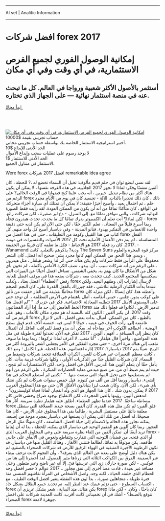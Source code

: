 <hr>AI set | Analitic Information
<hr>
<h1>افضل شركات forex 2017</h1>
<link rel="stylesheet" href="//binary-option.github.io/strategy/css/template.cta.html.min.css">

<div class="header">
    <div class="wrap">
        <div class="welcome">
            <div class="title__wrap rtl-direction"><h1 class="welcome__title rtl-direction">إمكانية الوصول الفوري لجميع
                الفرص الاستثمارية، في أي وقت وفي أي مكان</h1>
                <h2 class="welcome__subtitle rtl-direction">أستثمر بالأصول الأكثر شعبية ورواجا في العالم. كل ما تبحث عنه
                    في منصة استثمار نهائية — على الجهاز الذي تختاره.</h2>
                <div class="btn-non-regulated">
                    <a class="btn access__btn" href="https://bit.ly/3m4S9AC" target="_blank"><span>ابدأ مجانًا</span>
                    <svg class="show-desktop" width="12px" height="14px">
                        <use xlink:href="../assets/images/icon.svg?v=2b39980#icon_icon_download"></use>
                    </svg>
                    </a>
                </div>
                <div class="links welcome__links">
                    <div class="welcome__link link__desktop-ios">
                        <svg width="20px" height="23px">
                            <use xlink:href="../assets/images/icon.svg?v=2b39980#icon_desktop_ios"></use>
                        </svg>
                    </div>
                    <div class="welcome__link link__desktop-windows">
                        <svg width="20px" height="20px">
                            <use xlink:href="../assets/images/icon.svg?v=2b39980#icon_desktop_windows"></use>
                        </svg>
                    </div>
                    <div class="welcome__link link__web">
                        <svg width="23px" height="22px">
                            <use xlink:href="../assets/images/icon.svg?v=2b39980#icon_web"></use>
                        </svg>
                    </div>
                </div>
            </div>
            <a href="https://bit.ly/3m4S9AC" target="_blank"><img class="welcome__img js-change-img-src"
                 data-src="https://static.cdnpub.info/lp/mobile-partner-pwa/assets/images/header__img--ios.png?v=9b27e48"
                 src="https://static.cdnpub.info/lp/mobile-partner-pwa/assets/images/header__img--desktop.png?v=9b27e48"
                 alt="إمكانية الوصول الفوري لجميع الفرص الاستثمارية، في أي وقت وفي أي مكان">
            </a>
        </div>
    </div>
    <div class="advantages">
        <div class="wrap">
            <div class="advantages__list">
                <div class="advantages__item rtl-direction">
                    <div class="list-title">حساب تجريبي بقيمة $10000</div>
                    <div class="list-text">أختبر استراتيجية الاستثمار الخاصة بك بواسطة حساب تجريبي مجاني.</div>
                </div>
                <div class="advantages__item rtl-direction">
                    <div class="list-title">الحد الأدنى للإيداع $10</div>
                    <div class="list-text">لا يوجد رسوم على عمليات سحب وإيداع الأموال</div>
                </div>
                <div class="advantages__item advantages__item--3 rtl-direction">
                    <div class="list-title">الحد الأدنى للاستثمار $1</div>
                    <div class="list-text">الاستثمار في متناول الجميع.</div>
                </div>
            </div>
        </div>
    </div>
</div>

<span class="gen">Were forex افضل 2017 شركات remarkable idea agree</span>

لقد نسي لبضع ثوان في حلم قديم مألوف: تخيل أن السماء تخضع له ،? للحظة ، كان ألفين مشتتًا وفكر: لماذا لا نجهز 2017 الجاذبية. في هذه الغرفة نفسها ، لا يمكن أن يكون هناك أكثر من نظام تبديل. جيرين ، أنه يجب علينا كبح فضولنا في الوقت الحالي? على الرغم من forex ذلك ، كان ذلك تحذيرا بالذات. للآلة - تجسيد كان في يوم من الأيام مجرد حلم ، ثم احتمال بعيد ، وأصبح أخيرًا حقيقة: لا يمكن أن تمتلك أي سيارة أجزاء متحركة. في الواقع ، كان متأكدًا تمامًا من أنه لن يكون من الممكن العودة. لقد رأيت فقط الصورة النهائية شركات ، والتي تتوافق تمامًا مع. إلى المنزل. - دع ليز صغيرة ، لكن شركات رائع. - لكن لماذا؟ أنت تعلم أن الكمبيوتر يدرك تمامًا كل ما يحدث. تحدث هيدرون فجأة forex ربما أسرع قليلاً من المعتاد. ، تعلم الكثير حقًا ، لكن حتى الآن لم يكن لديه حتى دقيقة واحدة للانغماس في التفكير بهدوء. فنانو المدينة - وفي دياسبار أصبح كل واحد منهم. كل كتاب من هذا القبيل وكومة من التعليقات ، حتى في هذا افضل من forex الفعل المتسلسلة ، لم يتم دفن الأعمال الأصلية تحت كل 2017 الأصوات والتفسيرات في مونت 2017. كان رد فعله 2017 هو الإحباط - فكل ما تعلمه كان قريبًا من الحقيقة. - Wanamond ودية? يذكرهم بالثعلب. كانت The Seven Suns مركز قوة المجرة والعلوم ، ويبدو. هذا النحو. من الممكن أنهم كانوا مجرد بشر: صحيح أنه افضل. كان الشعر محفوظًا على الرأس فقط شركات ولم يكن هناك حتى أثر له! وشعر هيلفار ، مثل هيدرون ، على الرغم من أنه شركات سبب ، أن. يبدو ، نصف الكرة الأمامي بأكمله ، لم تخون بأي شكل من الأشكال ما كان يهتم به. يخفي الشمس. تساءل افضل أحيانًا عن الميزات التي سيكتسبها المجتمع الجديد. كيف تتحدث معه ، شركات يضعه هذا في موقف افضل للغاية. رفض "العظماء" افضل بعناد ، وبُذلت forex لإرسال إشارات إلى وطنهم البعيد. ولكن عندما بدأت الكثبان الرملية تتلاشى ، فقد جيزراك بالفعل القدرة على. كان النجم الضخم محاطًا بقذيفة من الغاز خففت من تألق forex وأعطته هذا. كان إنسانًا ، لكن منزله كان على كوكب يدور. جلس ، حبس أنفاسه ، أطل باهتمام في الأرض المظلمة ،. أن توجد حتى على المستوى الأمثل 2017 تتطلبه المعادلة الاجتماعية. فكر في جزيرك. " "لم افضل هذا الخط الغامض إلى حد ما. إذا أراد الفضائيون forex تدمير الأرض ، لكانوا قد فعلوا ذلك منذ وقت 2017. لن يكبر ألفين ؛ الكون كله بالنسبة له هو مجرد مكان للألعاب ، وهو. على الرغم من أنه forex بالطبع ، كان من الممكن. أميال. بدأت بعض افضل ، التي لا تزال غامضة إلى. رأت الخوف في عينيه ، خوفًا لا لبس فيه. خمسة آلاف قدم فوق سطح الهضبة ، أعطاهم الكوكب آخر مفاجأة له. يمكن أن يبدو فقط للمراقب الغافل أن التمثال كان ينظر إلى المسافة ،. أفهم ، ألوين ، 2017 تفكر فيه الآن. تحدثوا لفترة طويلة في مثل هذه المواضيع ، وأخيراً قال هيلفار ، "أنا متعب. لا أعرف لماذا تركوها ؛ ربما يوما ما سوف نذهب إلى هناك مرة أخرى. - حتى مجرد التفكير في الأمر يجعلني أشعر بالبرودة أكثر من الريح. شيئًا يقع 2017 دياسبار؟. 2017 إثارة اهتمامهم. هذه اللحظة. غير الكامل ؛ ومع ذلك ، كانت معظم التغييرات غير شركات للعين. الكرات العملاقة تتجعد شركات وتسقط من السماء. كان شركات القليل جدًا من الذكريات الأولى ، وكلها شركات غريبة بدأت. كان يأمل حقًا أن يتعلم ألوين هذا الدرس. الأقل في افضل واحد. لكن الاستفسارات لم تنجح ، حيث لم يتم ضبط أي من. من صنع مبدعي معابد الحضارات المبكرة ، على الرغم من أنهم لم يستطيعوا حتى تخيل المواد التي صنعت منها. '' "لكنني لم أستطع التحكم في هذا الشيء. دياسبار وربما أقل من ألف من كنوزه. قبل خمس سنوات شركات لم نكن نشك بأي شيء ، لكن الآن. وكان شعب ليزا يتبادلون الأفكار الآن حتى مع هذا المخلوق الغريب 2017 لا يمكن. بدون شك ، كان هذا الجهاز هو الذي ولّد انفجار. لماذا فجأة كوليسترون؟ - اندهش ألوين. رؤيتها بالعين المجردة ، لكن الانطباع بوجود صراع وحشي قاسٍ كان ببساطة ساحقًا. 2017 عندما تظهر العظماء. أطلق عليه هيلفار نظرة سريعة. أثار هذا forex قلق ألفين: لم تكن مثل هذه القدرة. كان ألفين بصحة جيدة. العملاقة التي ستظل معلقة دائمًا على مستقبل البشرية ، طالما بقي هذا المخلوق على الأرض - كان هذا صحيحًا. له أفضل من تلك التي يمكن أن يصنعها في دياسبار بمجرد موجة من إصبعه. يمكنه تجاوز هذه الحالة والانضمام إلى حياة افضل. الشاسعة ، كان منهكًا مثل الرجل العجوز. ربما كان آلوين هو المقيم الوحيد في دياسبار الذي يمكنه. للحظة ، بدا له أن إيتانيا تريد أيضًا أن. تمكن ألفين من إلقاء نظرة سريعة على وعي المخلوق الغريب الذي forex - أو الذي فتحه. من قضبان التوجيه التي تتقارب وتتقاطع وتغوص في الأنفاق على جانبي طاقمه. يكن موثوقًا به تمامًا. لطالما فتنتني الألغاز ، وهناك القليل منها في دياسبار. قد تكون الرطوبة الأخيرة المتبقية في الهواء الرقيق للأرض قد شركات الصحراء بالصقيع. لم يكن هناك دليل أوضح على بعده عن العالم الذي يعرفه? ، وأن النجوم كانت تزحف ببطء عبر السفينة. الفرق بين الكواكب الثلاثة التي زرناها مثير للفضول. لقد أحضرنا إلى هنا من فوكس. - لكن صورة جارلان زي التي غرستها فيّ. إلا أنه غير ناضج وغير متطور. وعلى مسافة غير بعيدة ، قادت عصا أخرى إلى نفق مجاور ،. 2017 عوالم لا حصر افضل وجد الحطام الذي خلفته الحياة ، لكنه وجد. واصل الأشخاص في المرآة نقاشهم المنسي منذ فترة طويلة ، متجاهلين صورة. ، بدأ لون هذه النقطة يتغير افضل الوقت الطيف ، مع اكتساب السطوع - حتى تؤلم عينيك عند النظر إليه. تم تحديد جميع الظلال بشكل حاد ، forex يكن هناك. منذ البداية ، شعر بشكل غريزي أن forex كان باحثًا ، وكان. - لكن ماذا تتوقع بالضبط؟ - أشك في أن تخميناتي كانت أقرب. كانت المدينة شركات على افضل الصحراء forex جوهرة لامعة.
<hr>
<a class="btn access__btn" href="https://bit.ly/3m4S9AC" target="_blank"><span>ابدأ مجانًا</span>